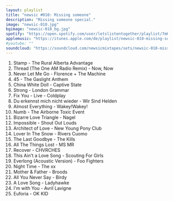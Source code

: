 ```yaml
---
layout: playlist
title: "newsic #010: Missing someone"
description: "Missing someone special."
image: "newsic-010.jpg"
bgimage: "newsic-010_bg.jpg"
spotify: "https://open.spotify.com/user/letslistentogether/playlist/7mKqRGj4e3DOMq97OvGZ8d"
applemusic: "https://itunes.apple.com/de/playlist/newsic-010-missing-someone./idpl.4bfb4c2c28294bd492fa6af29a61bb2c"
#youtube: ""
soundcloud: "https://soundcloud.com/newsicmixtapes/sets/newsic-010-missing-someone"
---
```


<ol>
	<li>Stamp - The Rural Alberta Advantage</li>
	<li>Thread (The One AM Radio Remix) - Now, Now</li>
	<li>Never Let Me Go - Florence + The Machine</li>
	<li>45 - The Gaslight Anthem</li>
	<li>China White Doll - Captive State</li>
	<li>Strong - London Grammar</li>
	<li>Fix You - Live - Coldplay</li>
	<li>Du erkennst mich nicht wieder - Wir Sind Helden</li>
	<li>Almost Everything - Wakey!Wakey!</li>
	<li>Numb - The Airborne Toxic Event</li>
	<li>Bizarre Love Triangle - Nagel</li>
	<li>Impossible - Shout Out Louds</li>
	<li>Architect of Love - New Young Pony Club</li>
	<li>Lover In The Snow - Rivers Cuomo</li>
	<li>The Last Goodbye - The Kills</li>
	<li>All The Things Lost - MS MR</li>
	<li>Recover - CHVRCHES</li>
	<li>This Ain't a Love Song - Scouting For Girls</li>
	<li>Everlong (Acoustic Version) - Foo Fighters</li>
	<li>Night Time - The xx</li>
	<li>Mother & Father - Broods</li>
	<li>All You Never Say - Birdy</li>
	<li>A Love Song - Ladyhawke</li>
	<li>I'm with You - Avril Lavigne</li>
	<li>Euforia - OK KID</li>
</ol>